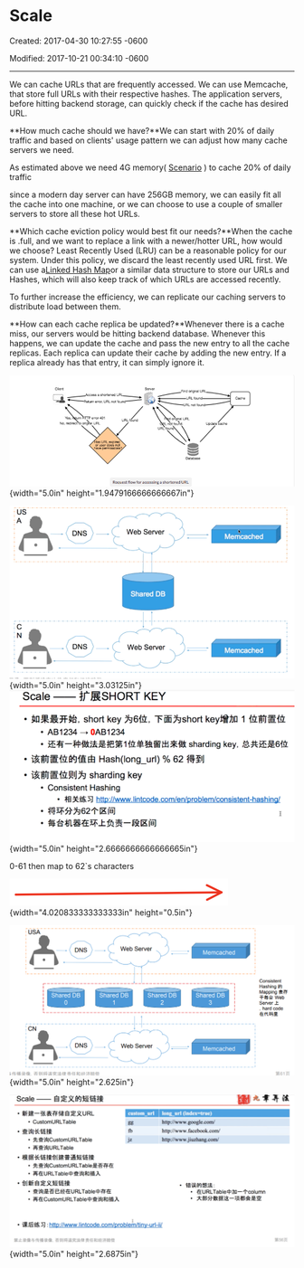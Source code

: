 # Scale

Created: 2017-04-30 10:27:55 -0600

Modified: 2017-10-21 00:34:10 -0600

---

We can cache URLs that are frequently accessed. We can use Memcache, that store full URLs with their respective hashes. The application servers, before hitting backend storage, can quickly check if the cache has desired URL.





**How much cache should we have?**We can start with 20% of daily traffic and based on clients' usage pattern we can adjust how many cache servers we need.



As estimated above we need 4G memory( [Scenario](onenote:#Scenario&section-id={5C9BC554-D710-BB4A-B564-D4493A1F1645}&page-id={E2B39DFD-80FC-B247-81D1-CA95E38CBC76}&end&base-path=https://d.docs.live.net/77339d157d673f41/Documents/9%20chapter/System%20Design%20and%20OO%20Design/TinyURL.one) ) to cache 20% of daily traffic



since a modern day server can have 256GB memory, we can easily fit all the cache into one machine, or we can choose to use a couple of smaller servers to store all these hot URLs.



**Which cache eviction policy would best fit our needs?**When the cache is .full, and we want to replace a link with a newer/hotter URL, how would we choose? Least Recently Used (LRU) can be a reasonable policy for our system. Under this policy, we discard the least recently used URL first. We can use a[Linked Hash Map](https://docs.oracle.com/javase/7/docs/api/java/util/LinkedHashMap.html)or a similar data structure to store our URLs and Hashes, which will also keep track of which URLs are accessed recently.

To further increase the efficiency, we can replicate our caching servers to distribute load between them.



**How can each cache replica be updated?**Whenever there is a cache miss, our servers would be hitting backend database. Whenever this happens, we can update the cache and pass the new entry to all the cache replicas. Each replica can update their cache by adding the new entry. If a replica already has that entry, it can simply ignore it.

![a shortened Yes, m error 401 NO, redirect •al U RL as URL expired or user does not have pernissions URL nd orignal U RL not gnal URL L not found. URL fou Database update cache Request flow for accessing a shortened URL ](../../media/TinyURL^MID-gen-TinyURL-Scale-image1.png){width="5.0in" height="1.9479166666666667in"}



![us DNS DNS Web Server Shared DB Web Server Memcached Memcached ](../../media/TinyURL^MID-gen-TinyURL-Scale-image2.png){width="5.0in" height="3.03125in"}![Scale 扩 展 SHORT KEY · 如 果 最 开 始 ， short key 为 6 位 ， 下 面 为 sho 戊 key 增 加 1 位 前 置 位 · AB 1234 乛 CAB 1234 · 还 有 一 种 做 法 是 把 第 1 位 单 独 留 出 来 做 sharding key, 总 共 还 是 6 位 · 该 前 置 位 的 值 由 Hash(long_url) ％ 62 得 到 · 该 前 置 位 则 为 sharding key · Consistent Hashing · 相 关 练 习 h № 丿 ／ 、 、 、 lintcode.com/en/problem/consistent-hashing/ · 将 环 分 为 62 个 区 间 · 每 台 机 器 在 环 上 负 责 一 段 区 间 ](../../media/TinyURL^MID-gen-TinyURL-Scale-image3.png){width="5.0in" height="2.6666666666666665in"}

0-61 then map to 62`s characters

![](../../media/TinyURL^MID-gen-TinyURL-Scale-image4.png){width="4.020833333333333in" height="0.5in"}



![USA CN DNS Shared DB DNS Web Server Shared DB Shared DB Memcached Shared DB Memcached Consistent Hashing fi Mapping Web Server -E , hard code Web Server ](../../media/TinyURL^MID-gen-TinyURL-Scale-image5.png){width="5.0in" height="2.625in"}



![](../../media/TinyURL^MID-gen-TinyURL-Scale-image6.png){width="5.0in" height="2.6875in"}










